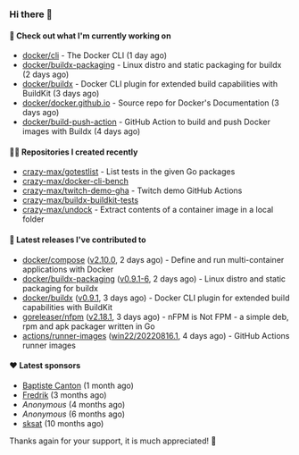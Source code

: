 ### Hi there 👋

#### 👷 Check out what I'm currently working on

- [docker/cli](https://github.com/docker/cli) - The Docker CLI (1 day ago)
- [docker/buildx-packaging](https://github.com/docker/buildx-packaging) - Linux distro and static packaging for buildx (2 days ago)
- [docker/buildx](https://github.com/docker/buildx) - Docker CLI plugin for extended build capabilities with BuildKit (3 days ago)
- [docker/docker.github.io](https://github.com/docker/docker.github.io) - Source repo for Docker&#39;s Documentation (3 days ago)
- [docker/build-push-action](https://github.com/docker/build-push-action) - GitHub Action to build and push Docker images with Buildx (4 days ago)

#### 👨‍💻 Repositories I created recently

- [crazy-max/gotestlist](https://github.com/crazy-max/gotestlist) - List tests in the given Go packages
- [crazy-max/docker-cli-bench](https://github.com/crazy-max/docker-cli-bench)
- [crazy-max/twitch-demo-gha](https://github.com/crazy-max/twitch-demo-gha) - Twitch demo GitHub Actions
- [crazy-max/buildx-buildkit-tests](https://github.com/crazy-max/buildx-buildkit-tests)
- [crazy-max/undock](https://github.com/crazy-max/undock) - Extract contents of a container image in a local folder

#### 🚀 Latest releases I've contributed to

- [docker/compose](https://github.com/docker/compose) ([v2.10.0](https://github.com/docker/compose/releases/tag/v2.10.0), 2 days ago) - Define and run multi-container applications with Docker
- [docker/buildx-packaging](https://github.com/docker/buildx-packaging) ([v0.9.1-6](https://github.com/docker/buildx-packaging/releases/tag/v0.9.1-6), 2 days ago) - Linux distro and static packaging for buildx
- [docker/buildx](https://github.com/docker/buildx) ([v0.9.1](https://github.com/docker/buildx/releases/tag/v0.9.1), 3 days ago) - Docker CLI plugin for extended build capabilities with BuildKit
- [goreleaser/nfpm](https://github.com/goreleaser/nfpm) ([v2.18.1](https://github.com/goreleaser/nfpm/releases/tag/v2.18.1), 3 days ago) - nFPM is Not FPM - a simple deb, rpm and apk packager written in Go
- [actions/runner-images](https://github.com/actions/runner-images) ([win22/20220816.1](https://github.com/actions/runner-images/releases/tag/win22%2F20220816.1), 4 days ago) - GitHub Actions runner images

#### ❤️ Latest sponsors
- [Baptiste Canton](https://github.com/batmac) (1 month ago)
- [Fredrik](https://github.com/fredrikscode) (3 months ago)
- _Anonymous_ (4 months ago)
- _Anonymous_ (6 months ago)
- [sksat](https://github.com/sksat) (10 months ago)

Thanks again for your support, it is much appreciated! 🙏
